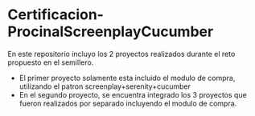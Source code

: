 # Certificacion-ProcinalScreenplayCucumber
En este repositorio incluyo los 2 proyectos realizados durante el reto propuesto en el semillero.
 - El primer proyecto solamente esta incluido el modulo de compra, utilizando el patron screenplay+serenity+cucumber
 - En el segundo proyecto, se encuentra integrado los 3 proyectos que fueron realizados por separado incluyendo el modulo de compra.
